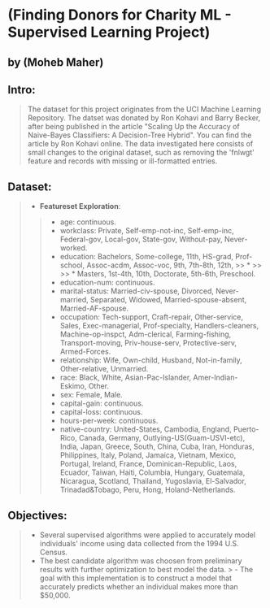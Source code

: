 # (Finding Donors for Charity ML - Supervised Learning Project)
## by (Moheb Maher)

## Intro:

> The dataset for this project originates from the UCI Machine Learning Repository. The datset was donated by Ron Kohavi and Barry Becker, after being published in the article "Scaling Up the Accuracy of Naive-Bayes Classifiers: A Decision-Tree Hybrid". You can find the article by Ron Kohavi online. The data investigated here consists of small changes to the original dataset, such as removing the 'fnlwgt' feature and records with missing or ill-formatted entries.

## Dataset:

> - **Featureset Exploration**:
>> * age: continuous.
>> * workclass: Private, Self-emp-not-inc, Self-emp-inc, Federal-gov, Local-gov, State-gov, Without-pay, Never-worked.
>> * education: Bachelors, Some-college, 11th, HS-grad, Prof-school, Assoc-acdm, Assoc-voc, 9th, 7th-8th, 12th, >> * >> >> * Masters, 1st-4th, 10th, Doctorate, 5th-6th, Preschool.
>> * education-num: continuous.
>> * marital-status: Married-civ-spouse, Divorced, Never-married, Separated, Widowed, Married-spouse-absent, Married-AF-spouse.
>> * occupation: Tech-support, Craft-repair, Other-service, Sales, Exec-managerial, Prof-specialty, Handlers-cleaners, Machine-op-inspct, Adm-clerical, Farming-fishing, Transport-moving, Priv-house-serv, Protective-serv, Armed-Forces.
>> * relationship: Wife, Own-child, Husband, Not-in-family, Other-relative, Unmarried.
>> * race: Black, White, Asian-Pac-Islander, Amer-Indian-Eskimo, Other.
>> * sex: Female, Male.
>> * capital-gain: continuous.
>> * capital-loss: continuous.
>> * hours-per-week: continuous.
>> * native-country: United-States, Cambodia, England, Puerto-Rico, Canada, Germany, Outlying-US(Guam-USVI-etc), India, Japan, Greece, South, China, Cuba, Iran, Honduras, Philippines, Italy, Poland, Jamaica, Vietnam, Mexico, Portugal, Ireland, France, Dominican-Republic, Laos, Ecuador, Taiwan, Haiti, Columbia, Hungary, Guatemala, Nicaragua, Scotland, Thailand, Yugoslavia, El-Salvador, Trinadad&Tobago, Peru, Hong, Holand-Netherlands.

## Objectives:

> - Several supervised algorithms were applied to accurately model individuals' income using data collected from the 1994 U.S. Census.
> - The best candidate algorithm was choosen from preliminary results with further optimization to best model the data. > - The goal with this implementation is to construct a model that accurately predicts whether an individual makes more than $50,000.